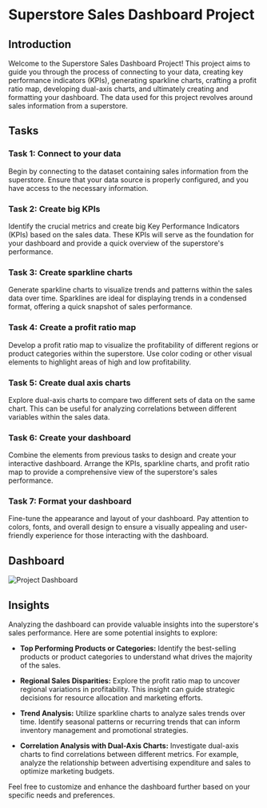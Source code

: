 # Superstore Sales Dashboard Project

## Introduction
Welcome to the Superstore Sales Dashboard Project! This project aims to guide you through the process of connecting to your data, creating key performance indicators (KPIs), generating sparkline charts, crafting a profit ratio map, developing dual-axis charts, and ultimately creating and formatting your dashboard. The data used for this project revolves around sales information from a superstore.

## Tasks

### Task 1: Connect to your data
Begin by connecting to the dataset containing sales information from the superstore. Ensure that your data source is properly configured, and you have access to the necessary information.

### Task 2: Create big KPIs
Identify the crucial metrics and create big Key Performance Indicators (KPIs) based on the sales data. These KPIs will serve as the foundation for your dashboard and provide a quick overview of the superstore's performance.

### Task 3: Create sparkline charts
Generate sparkline charts to visualize trends and patterns within the sales data over time. Sparklines are ideal for displaying trends in a condensed format, offering a quick snapshot of sales performance.

### Task 4: Create a profit ratio map
Develop a profit ratio map to visualize the profitability of different regions or product categories within the superstore. Use color coding or other visual elements to highlight areas of high and low profitability.

### Task 5: Create dual axis charts
Explore dual-axis charts to compare two different sets of data on the same chart. This can be useful for analyzing correlations between different variables within the sales data.

### Task 6: Create your dashboard
Combine the elements from previous tasks to design and create your interactive dashboard. Arrange the KPIs, sparkline charts, and profit ratio map to provide a comprehensive view of the superstore's sales performance.

### Task 7: Format your dashboard
Fine-tune the appearance and layout of your dashboard. Pay attention to colors, fonts, and overall design to ensure a visually appealing and user-friendly experience for those interacting with the dashboard.

## Dashboard
![Project Dashboard](https://github.com/aasif287/KPI-Management-/assets/155476415/6e23b16d-2c1b-44df-9d93-e71d6c888cd9)

## Insights
Analyzing the dashboard can provide valuable insights into the superstore's sales performance. Here are some potential insights to explore:

- **Top Performing Products or Categories:** Identify the best-selling products or product categories to understand what drives the majority of the sales.

- **Regional Sales Disparities:** Explore the profit ratio map to uncover regional variations in profitability. This insight can guide strategic decisions for resource allocation and marketing efforts.

- **Trend Analysis:** Utilize sparkline charts to analyze sales trends over time. Identify seasonal patterns or recurring trends that can inform inventory management and promotional strategies.

- **Correlation Analysis with Dual-Axis Charts:** Investigate dual-axis charts to find correlations between different metrics. For example, analyze the relationship between advertising expenditure and sales to optimize marketing budgets.

Feel free to customize and enhance the dashboard further based on your specific needs and preferences.
